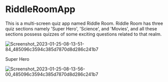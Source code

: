 # RiddleRoomApp

This is a multi-screen quiz app named Riddle Room. Riddle Room has three quiz sections namely 'Super Hero', 'Science', and 'Movies', and all these sections possess quizzes of some exciting questions related to that realm.


![Screenshot_2023-01-25-08-13-51-84_485096c3594c385d7870d8d286c241b7](https://user-images.githubusercontent.com/90909608/215402683-4fb35783-6ca5-4663-a1de-c8ecfa9fb3c8.jpg)

Super Hero 

![Screenshot_2023-01-25-08-13-56-00_485096c3594c385d7870d8d286c241b7](https://user-images.githubusercontent.com/90909608/215402810-a66a9fcb-e778-4e9f-a539-3e3606190cb5.jpg)
